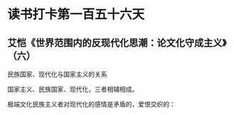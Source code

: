 读书打卡第一百五十六天
===

艾恺《世界范围内的反现代化思潮：论文化守成主义》（六）
---

民族国家、现代化与国家主义的关系

国家主义、民族国家、现代化，三者相辅相成。

极端文化民族主义者对现代化的感情是矛盾的，爱恨交织的：